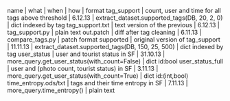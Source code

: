 name | what | when | how | format
tag_support | count, user and time for all tags above threshold | 6.12.13 | extract_dataset.supported_tags(DB, 20, 2, 0) | dict indexed by tag
tag_support.txt | text version of the previous | 6.12.13 | tag_support.py | plain text
out.patch | diff after tag cleaning | 6.11.13 | compare_tags.py | patch format
supported | original version of tag_support | 11.11.13 | extract_dataset.supported_tags(DB, 150, 25, 500) | dict indexed by tag
user_status | user and tourist status in SF | 31.10.13 | more_query.get_user_status(with_count=False) | dict id:bool
user_status_full | user and (photo count, tourist status) in SF | 3.11.13 | more_query.get_user_status(with_count=True) | dict id:(int,bool)
time_entropy.ods/txt | tags and their time entropy in SF | 7.11.13 | more_query.time_entropy() | plain text
